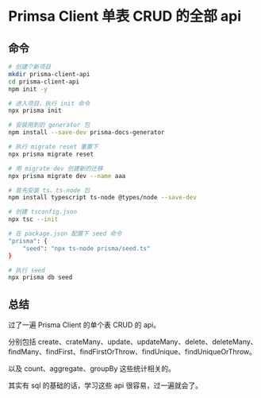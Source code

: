 # Primsa Client 单表 CRUD 的全部 api


## 命令
```bash
# 创建个新项目
mkdir prisma-client-api
cd prisma-client-api
npm init -y

# 进入项目，执行 init 命令
npx prisma init

# 安装用到的 generator 包
npm install --save-dev prisma-docs-generator

# 执行 migrate reset 重置下
npx prisma migrate reset

# 用 migrate dev 创建新的迁移
npx prisma migrate dev --name aaa

# 首先安装 ts、ts-node 包
npm install typescript ts-node @types/node --save-dev

# 创建 tsconfig.json
npx tsc --init

# 在 package.json 配置下 seed 命令
"prisma": {
    "seed": "npx ts-node prisma/seed.ts"
}

# 执行 seed
npx prisma db seed
```




## 总结
过了一遍 Prisma Client 的单个表 CRUD 的 api。

分别包括 create、crateMany、update、updateMany、delete、deleteMany、findMany、findFirst、findFirstOrThrow、findUnique、findUniqueOrThrow。

以及 count、aggregate、groupBy 这些统计相关的。

其实有 sql 的基础的话，学习这些 api 很容易，过一遍就会了。
